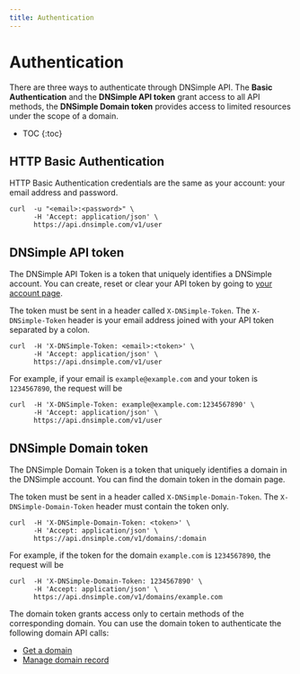 ```yaml
---
title: Authentication
---
```


# Authentication

There are three ways to authenticate through DNSimple API. The **Basic Authentication** and the **DNSimple API token** grant access to all API methods, the **DNSimple Domain token** provides access to limited resources under the scope of a domain.

* TOC
{:toc}


## HTTP Basic Authentication

HTTP Basic Authentication credentials are the same as your account: your email address and password.

    curl  -u "<email>:<password>" \
          -H 'Accept: application/json' \
          https://api.dnsimple.com/v1/user


## DNSimple API token

The DNSimple API Token is a token that uniquely identifies a DNSimple account. You can create, reset or clear your API token by going to [your account page](https://dnsimple.com/account).

The token must be sent in a header called `X-DNSimple-Token`. The `X-DNSimple-Token` header is your email address joined with your API token separated by a colon. 

    curl  -H 'X-DNSimple-Token: <email>:<token>' \
          -H 'Accept: application/json' \
          https://api.dnsimple.com/v1/user

For example, if your email is `example@example.com` and your token is `1234567890`, the request will be

    curl  -H 'X-DNSimple-Token: example@example.com:1234567890' \
          -H 'Accept: application/json' \
          https://api.dnsimple.com/v1/user

## DNSimple Domain token

The DNSimple Domain Token is a token that uniquely identifies a domain in the DNSimple account. You can find the domain token in the domain page.

The token must be sent in a header called `X-DNSimple-Domain-Token`. The `X-DNSimple-Domain-Token` header must contain the token only.

    curl  -H 'X-DNSimple-Domain-Token: <token>' \
          -H 'Accept: application/json' \
          https://api.dnsimple.com/v1/domains/:domain

For example, if the token for the domain `example.com` is `1234567890`, the request will be

    curl  -H 'X-DNSimple-Domain-Token: 1234567890' \
          -H 'Accept: application/json' \
          https://api.dnsimple.com/v1/domains/example.com

The domain token grants access only to certain methods of the corresponding domain. You can use the domain token to authenticate the following domain API calls:

- [Get a domain](/domains/#get-a-domain)
- [Manage domain record](/domains/records/)

